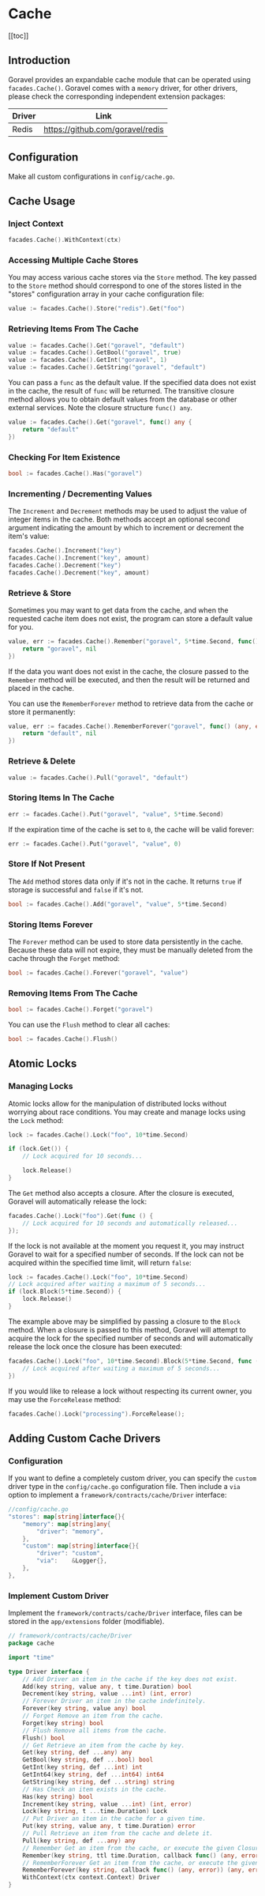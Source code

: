 # Cache

[[toc]]

## Introduction

Goravel provides an expandable cache module that can be operated using `facades.Cache()`. Goravel comes with a `memory` driver, for other drivers, please check the corresponding independent extension packages:

| Driver | Link                             |
| ------ | -------------------------------- |
| Redis  | https://github.com/goravel/redis |

## Configuration

Make all custom configurations in `config/cache.go`.

## Cache Usage

### Inject Context

```go
facades.Cache().WithContext(ctx)
```

### Accessing Multiple Cache Stores

You may access various cache stores via the `Store` method. The key passed to the `Store` method should correspond to one of the stores listed in the "stores" configuration array in your cache configuration file:

```go
value := facades.Cache().Store("redis").Get("foo")
```

### Retrieving Items From The Cache

```go
value := facades.Cache().Get("goravel", "default")
value := facades.Cache().GetBool("goravel", true)
value := facades.Cache().GetInt("goravel", 1)
value := facades.Cache().GetString("goravel", "default")
```

You can pass a `func` as the default value. If the specified data does not exist in the cache, the result of `func` will be returned. The transitive closure method allows you to obtain default values from the database or other external services. Note the closure structure `func() any`.

```go
value := facades.Cache().Get("goravel", func() any {
    return "default"
})
```

### Checking For Item Existence

```go
bool := facades.Cache().Has("goravel")
```

### Incrementing / Decrementing Values

The `Increment` and `Decrement` methods may be used to adjust the value of integer items in the cache. Both methods accept an optional second argument indicating the amount by which to increment or decrement the item's value:

```go
facades.Cache().Increment("key")
facades.Cache().Increment("key", amount)
facades.Cache().Decrement("key")
facades.Cache().Decrement("key", amount)
```

### Retrieve & Store

Sometimes you may want to get data from the cache, and when the requested cache item does not exist, the program can store a default value for you.

```go
value, err := facades.Cache().Remember("goravel", 5*time.Second, func() (any, error) {
    return "goravel", nil
})
```

If the data you want does not exist in the cache, the closure passed to the `Remember` method will be executed, and then the result will be returned and placed in the cache.

You can use the `RememberForever` method to retrieve data from the cache or store it permanently:

```go
value, err := facades.Cache().RememberForever("goravel", func() (any, error) {
    return "default", nil
})
```

### Retrieve & Delete

```go
value := facades.Cache().Pull("goravel", "default")
```

### Storing Items In The Cache

```go
err := facades.Cache().Put("goravel", "value", 5*time.Second)
```

If the expiration time of the cache is set to `0`, the cache will be valid forever:

```go
err := facades.Cache().Put("goravel", "value", 0)
```

### Store If Not Present

The `Add` method stores data only if it's not in the cache. It returns `true` if storage is successful and `false` if it's not.

```go
bool := facades.Cache().Add("goravel", "value", 5*time.Second)
```

### Storing Items Forever

The `Forever` method can be used to store data persistently in the cache. Because these data will not expire, they must be manually deleted from the cache through the `Forget` method:

```go
bool := facades.Cache().Forever("goravel", "value")
```

### Removing Items From The Cache

```go
bool := facades.Cache().Forget("goravel")
```

You can use the `Flush` method to clear all caches:

```go
bool := facades.Cache().Flush()
```

## Atomic Locks

### Managing Locks

Atomic locks allow for the manipulation of distributed locks without worrying about race conditions. You may create and manage locks using the `Lock` method:

```go
lock := facades.Cache().Lock("foo", 10*time.Second)

if (lock.Get()) {
    // Lock acquired for 10 seconds...

    lock.Release()
}
```

The `Get` method also accepts a closure. After the closure is executed, Goravel will automatically release the lock:

```go
facades.Cache().Lock("foo").Get(func () {
    // Lock acquired for 10 seconds and automatically released...
});
```

If the lock is not available at the moment you request it, you may instruct Goravel to wait for a specified number of seconds. If the lock can not be acquired within the specified time limit, will return `false`:

```go
lock := facades.Cache().Lock("foo", 10*time.Second)
// Lock acquired after waiting a maximum of 5 seconds...
if (lock.Block(5*time.Second)) {
    lock.Release()
}
```

The example above may be simplified by passing a closure to the `Block` method. When a closure is passed to this method, Goravel will attempt to acquire the lock for the specified number of seconds and will automatically release the lock once the closure has been executed:

```go
facades.Cache().Lock("foo", 10*time.Second).Block(5*time.Second, func () {
    // Lock acquired after waiting a maximum of 5 seconds...
})
```

If you would like to release a lock without respecting its current owner, you may use the `ForceRelease` method:

```go
facades.Cache().Lock("processing").ForceRelease();
```

## Adding Custom Cache Drivers

### Configuration

If you want to define a completely custom driver, you can specify the `custom` driver type in the `config/cache.go` configuration file.
Then include a `via` option to implement a `framework/contracts/cache/Driver` interface:

```go
//config/cache.go
"stores": map[string]interface{}{
    "memory": map[string]any{
        "driver": "memory",
    },
    "custom": map[string]interface{}{
        "driver": "custom",
        "via":    &Logger{},
    },
},
```

### Implement Custom Driver

Implement the `framework/contracts/cache/Driver` interface, files can be stored in the `app/extensions` folder (modifiable).

```go
// framework/contracts/cache/Driver
package cache

import "time"

type Driver interface {
    // Add Driver an item in the cache if the key does not exist.
    Add(key string, value any, t time.Duration) bool
    Decrement(key string, value ...int) (int, error)
    // Forever Driver an item in the cache indefinitely.
    Forever(key string, value any) bool
    // Forget Remove an item from the cache.
    Forget(key string) bool
    // Flush Remove all items from the cache.
    Flush() bool
    // Get Retrieve an item from the cache by key.
    Get(key string, def ...any) any
    GetBool(key string, def ...bool) bool
    GetInt(key string, def ...int) int
    GetInt64(key string, def ...int64) int64
    GetString(key string, def ...string) string
    // Has Check an item exists in the cache.
    Has(key string) bool
    Increment(key string, value ...int) (int, error)
    Lock(key string, t ...time.Duration) Lock
    // Put Driver an item in the cache for a given time.
    Put(key string, value any, t time.Duration) error
    // Pull Retrieve an item from the cache and delete it.
    Pull(key string, def ...any) any
    // Remember Get an item from the cache, or execute the given Closure and store the result.
    Remember(key string, ttl time.Duration, callback func() (any, error)) (any, error)
    // RememberForever Get an item from the cache, or execute the given Closure and store the result forever.
    RememberForever(key string, callback func() (any, error)) (any, error)
    WithContext(ctx context.Context) Driver
}
```

<CommentService/>